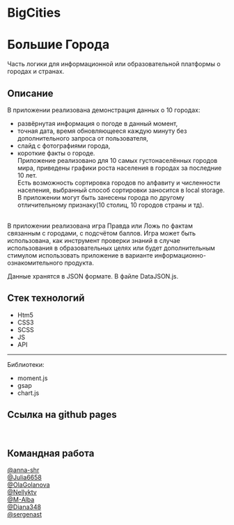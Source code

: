 
# BigCities
# Большие Города
Часть логики для информационной или образовательной платформы о городах и странах.
​
## Описание
​В приложении реализована демонстрация данных о 10 городах: 
- развёрнутая информация о погоде в данный момент, 
- точная дата, время обновляющееся каждую минуту без дополнительного запроса от пользователя, 
- слайд с фотографиями города, 
- короткие факты о городе. <br>
Приложение реализовано для 10 самых густонаселённых городов мира, приведены графики роста населения в городах за последние 10 лет. <br>
Есть возможность сортировка городов по алфавиту и численности населения, выбранный способ сортировки заносится в local storage. <br>
В приложении могут быть занесены города по другому отличительному признаку(10 столиц, 10 городов страны и тд). <br>
<br>
В приложении реализована игра Правда или Ложь по фактам связанным с городами, с подсчётом баллов. Игра может быть использована, как инструмент проверки знаний в случае использования в образовательных целях или будет дополнительным стимулом использовать приложение в варианте информационно-ознакомительного продукта. 


​Данные хранятся в JSON формате. В файле DataJSON.js.
​
​
## Стек технологий
 
- Htm5 
- CSS3
- SCSS 
- JS
- API
----------

Библиотеки: 
- moment.js 
- gsap 
- chart.js

## Ссылка на github pages 
​
## Командная работа

[@anna-shr](https://github.com/anna-shr) <br>
[@Julia6658](https://github.com/Julia6658) <br>
[@OlaGolanova](https://github.com/OlaGolanova) <br>
[@Nellyktv](https://github.com/Nellyktv) <br>
[@M-Alba](https://github.com/M-Alba) <br>
[@Diana348](https://github.com/Diana348) <br>
[@sergenast](https://github.com/sergenast)
​
